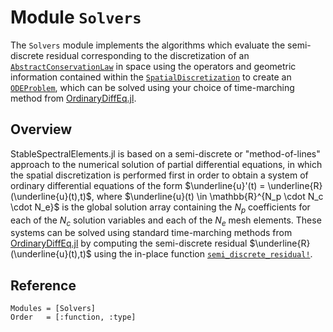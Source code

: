 # Module `Solvers`

The `Solvers` module implements the algorithms which evaluate the semi-discrete residual corresponding to the discretization of an [`AbstractConservationLaw`](@ref) in space using the operators and geometric information contained within the [`SpatialDiscretization`](@ref) to create an [`ODEProblem`](https://docs.sciml.ai/DiffEqDocs/stable/basics/problem/), which can be solved using your choice of time-marching method from [OrdinaryDiffEq.jl](https://github.com/SciML/OrdinaryDiffEq.jl).

## Overview

StableSpectralElements.jl is based on a semi-discrete or "method-of-lines" approach to the numerical solution of partial differential equations, in which the spatial discretization is performed first in order to obtain a system of ordinary differential equations of the form $\underline{u}'(t) = \underline{R}(\underline{u}(t),t)$,
where $\underline{u}(t) \in \mathbb{R}^{N_p \cdot N_c \cdot N_e}$ is the global solution array containing the $N_p$ coefficients for each of the $N_c$ solution variables and each of the $N_e$ mesh elements. These systems can be solved using standard time-marching methods from [OrdinaryDiffEq.jl](https://github.com/SciML/OrdinaryDiffEq.jl) by computing the semi-discrete residual $\underline{R}(\underline{u}(t),t)$ using the in-place function [`semi_discrete_residual!`](@ref).

## Reference

```@autodocs
Modules = [Solvers]
Order   = [:function, :type]
```